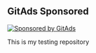 <!-- GitAds-Verify: 46KMHFDDS3O7NBVDTTVVPXDZMNKK88WU -->
## GitAds Sponsored
[![Sponsored by GitAds](https://gitads.dev/v1/ad-serve?source=shehzensidiq/open-cv-essentials@github)](https://staging.gitads.dev/v1/ad-track?source=shehzensidiq/open-cv-essentials@github)


This is my testing repository
